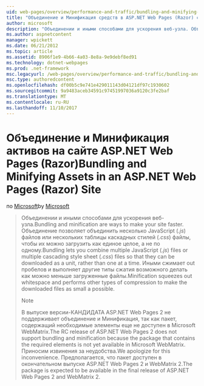 ```yaml
---
uid: web-pages/overview/performance-and-traffic/bundling-and-minifying-assets-in-an-aspnet-web-pages-razor-site
title: "Объединение и Минификация средств в ASP.NET Web Pages (Razor) сайта | Документы Microsoft"
author: microsoft
description: "Объединении и иными способами для ускорения веб-узла. Объединение позволяет объединять несколько файлов JavaScript (JS-) или несколько таблицы каскадных стилей (..."
ms.author: aspnetcontent
manager: wpickett
ms.date: 06/21/2012
ms.topic: article
ms.assetid: 8906f1e9-4b66-4a03-8e8a-9e9debf8ed91
ms.technology: dotnet-webpages
ms.prod: .net-framework
msc.legacyurl: /web-pages/overview/performance-and-traffic/bundling-and-minifying-assets-in-an-aspnet-web-pages-razor-site
msc.type: authoredcontent
ms.openlocfilehash: df00b5c9e741e429011143d04121df97c1930602
ms.sourcegitcommit: 9a9483aceb34591c97451997036a9120c3fe2baf
ms.translationtype: MT
ms.contentlocale: ru-RU
ms.lasthandoff: 11/10/2017
---
```

<a name="bundling-and-minifying-assets-in-an-aspnet-web-pages-razor-site"></a><span data-ttu-id="258da-104">Объединение и Минификация активов на сайте ASP.NET Web Pages (Razor)</span><span class="sxs-lookup"><span data-stu-id="258da-104">Bundling and Minifying Assets in an ASP.NET Web Pages (Razor) Site</span></span>
====================
<span data-ttu-id="258da-105">по [Microsoft](https://github.com/microsoft)</span><span class="sxs-lookup"><span data-stu-id="258da-105">by [Microsoft](https://github.com/microsoft)</span></span>

> <span data-ttu-id="258da-106">Объединении и иными способами для ускорения веб-узла.</span><span class="sxs-lookup"><span data-stu-id="258da-106">Bundling and minification are ways to make your site faster.</span></span> <span data-ttu-id="258da-107">Объединение позволяет объединить несколько JavaScript (*.js*) файлов или нескольких таблицы каскадных стилей (*.css*) файлы, чтобы их можно загрузить как единое целое, а не по одному.</span><span class="sxs-lookup"><span data-stu-id="258da-107">Bundling lets you combine multiple JavaScript (*.js*) files or multiple cascading style sheet (*.css*) files so that they can be downloaded as a unit, rather than one at a time.</span></span> <span data-ttu-id="258da-108">Иными сжимает out пробелов и выполняет другие типы сжатия возможного делать как можно меньше загруженные файлы.</span><span class="sxs-lookup"><span data-stu-id="258da-108">Minification squeezes out whitespace and performs other types of compression to make the downloaded files as small a possible.</span></span>
> 
> > [!NOTE]
> > <span data-ttu-id="258da-109">В выпуске версии-КАНДИДАТА ASP.NET Web Pages 2 не поддерживает объединение и Минификация, так как пакет, содержащий необходимые элементы еще не доступен в Microsoft WebMatrix.</span><span class="sxs-lookup"><span data-stu-id="258da-109">The RC release of ASP.NET Web Pages 2 does not support bundling and minification because the package that contains the required elements is not yet available in Microsoft WebMatrix.</span></span> <span data-ttu-id="258da-110">Приносим извинения за неудобства.</span><span class="sxs-lookup"><span data-stu-id="258da-110">We apologize for this inconvenience.</span></span> <span data-ttu-id="258da-111">Предполагается, что пакет доступен в окончательном выпуске ASP.NET Web Pages 2 и WebMatrix 2.</span><span class="sxs-lookup"><span data-stu-id="258da-111">The package is expected to be available in the final release of ASP.NET Web Pages 2 and WebMatrix 2.</span></span>
